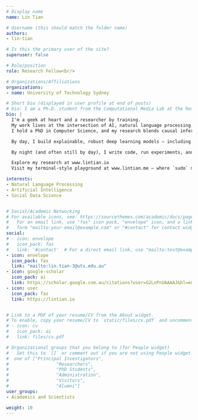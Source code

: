 ```yaml
---
# Display name
name: Lin Tian

# Username (this should match the folder name)
authors:
- lin-tian

# Is this the primary user of the site?
superuser: false

# Role/position
role: Research Fellow<br/>

# Organizations/Affiliations
organizations:
- name: University of Technology Sydney

# Short bio (displayed in user profile at end of posts)
# bio: I am a Ph.D. student from the Computational Media Lab at the Research School of Computer Science of The Australian National University and affiliated with Data61, CSIRO. I am supervised by Dr Marian-Andrei Rizoiu, Prof Lexing Xie and Dr Stephen Wan. My current research focuses on modeling information diffusion in social media. Specifically, I am working on understanding the connection between epidemic models and self-exciting point processes and quantifying online diffusions with tools from the connection. 
bio: |
  I'm a geek at heart and a researcher by training.
  My work lives at the intersection of AI, natural language processing, and social computing — with a particular obsession for understanding how misinformation spreads and how we might stop it.
  I hold a PhD in Computer Science, and my research blends causal inference, transformer models, state-space models, and multi-agent systems (with a dash of adversarial trolls 🤖).

  By day, I build explainable, robust deep learning models — including transformer-based architectures and large language models — to detect propaganda, coordinated manipulation, and misinformation online.  

  By night (and often still by day), I write code, run experiments, and hack together visualizations to trace how information evolves across the web 🧑‍💻📊.

  Explore my research at www.lintian.io  
  Visit my terminal-style playground at www.lintian.me — where `sudo` makes the rules and every prompt is an adventure.

interests:
- Natural Language Processing
- Artificial Intelligence
- Social Data Science


# Social/Academic Networking
# For available icons, see: https://sourcethemes.com/academic/docs/page-builder/#icons
#   For an email link, use "fas" icon pack, "envelope" icon, and a link in the
#   form "mailto:your-email@example.com" or "#contact" for contact widget.
social:
# - icon: envelope
#   icon_pack: fas
#   link: '#contact'  # For a direct email link, use "mailto:test@example.org".
- icon: envelope
  icon_pack: fas
  link: "mailto:lin.tian-3@uts.edu.au"
- icon: google-scholar
  icon_pack: ai
  link: https://scholar.google.com.au/citations?user=G2LnPnUAAAAJ&hl=en
- icon: user
  icon_pack: fas
  link: https://lintian.io


# Link to a PDF of your resume/CV from the About widget.
# To enable, copy your resume/CV to `static/files/cv.pdf` and uncomment the lines below.
# - icon: cv
#   icon_pack: ai
#   link: files/cv.pdf

# Organizational groups that you belong to (for People widget)
#   Set this to `[]` or comment out if you are not using People widget.
#  one of ["Principal Investigators",
#                  "Researchers",
#                  "PhD Students",
#                  "Administration",
#                  "Visitors",
#                  "Alumni"]
user_groups:
- Academics and Scientists

weight: 10
---
```

